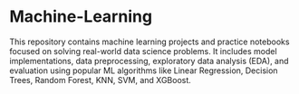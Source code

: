 # Machine-Learning
This repository contains machine learning projects and practice notebooks focused on solving real-world data science problems. It includes model implementations, data preprocessing, exploratory data analysis (EDA), and evaluation using popular ML algorithms like Linear Regression, Decision Trees, Random Forest, KNN, SVM, and XGBoost.
